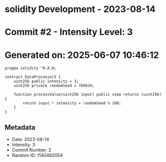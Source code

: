 ﻿# solidity Development - 2023-08-14
# Commit #2 - Intensity Level: 3
# Generated on: 2025-06-07 10:46:12
```solidity
pragma solidity ^0.8.0;

contract DataProcessor2 {
    uint256 public intensity = 3;
    uint256 private randomSeed = 769834;

    function processValue(uint256 input) public view returns (uint256) {
        return input * intensity + randomSeed % 100;
    }
}
```
## Metadata
- Date: 2023-08-14
- Intensity: 3
- Commit Number: 2
- Random ID: 1140482054
